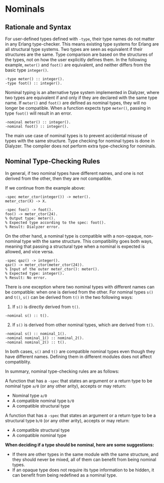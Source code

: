 <!--
%CopyrightBegin%

Copyright Ericsson AB 2023. All Rights Reserved.

Licensed under the Apache License, Version 2.0 (the "License");
you may not use this file except in compliance with the License.
You may obtain a copy of the License at

    http://www.apache.org/licenses/LICENSE-2.0

Unless required by applicable law or agreed to in writing, software
distributed under the License is distributed on an "AS IS" BASIS,
WITHOUT WARRANTIES OR CONDITIONS OF ANY KIND, either express or implied.
See the License for the specific language governing permissions and
limitations under the License.

%CopyrightEnd%
-->
# Nominals

## Rationale and Syntax

For user-defined types defined with `-type`, their type names do not matter in
any Erlang type-checker. This means existing type systems for Erlang are all
structural type systems. Two types are seen as equivalent if their structures
are the same. Type comparison are based on the structures of the types, not on
how the user explicitly defines them. In the following example, `meter()` and
`foot()` are equivalent, and neither differs from the basic type `integer()`.

````
-type meter() :: integer().
-type foot() :: integer().
````

Nominal typing is an alternative type system implemented in Dialyzer, where two
types are equivalent if and only if they are declared with the same type name.
If `meter()` and `foot()` are defined as nominal types, they will no longer be
compatible. When a function expects type `meter()`, passing in type `foot()`
will result in an error.

````
-nominal meter() :: integer().
-nominal foot() :: integer().
````

The main use case of nominal types is to prevent accidental misuse of types with
the same structure. Type checking for nominal types is done in Dialyzer. The
compiler does not perform extra type-checking for nominals.

## Nominal Type-Checking Rules

In general, if two nominal types have different names, and one is not derived
from the other, then they are not compatible.

If we continue from the example above:

````
-spec meter_ctor(integer()) -> meter().
meter_ctor(X) -> X.

-spec foo() -> foot().
foo() -> meter_ctor(24).
% Output type: meter().
% Expected type according to the spec: foot().
% Result: Dialyzer error.
````

On the other hand, a nominal type is compatible with a non-opaque, non-nominal
type with the same structure. This compatibility goes both ways, meaning that
passing a structural type when a nominal is expected is allowed, and vice versa.

````
-spec qaz() -> integer().
qaz() -> meter_ctor(meter_ctor(24)). 
% Input of the outer meter_ctor(): meter(). 
% Expected type: integer().
% Result: No error.
````

There is one exception where two nominal types with different names can be
compatible: when one is derived from the other. For nominal types `s()` and
`t()`, `s()` can be derived from `t()` in the two following ways:

1. If `s()` is directly derived from `t()`.

````
-nominal s() :: t().
````

2. If `s()` is derived from other nominal types, which are derived from `t()`.

````
-nominal s() :: nominal_1().
-nominal nominal_1() :: nominal_2().
-nominal nominal_2() :: t().
````

In both cases, `s()` and `t()` are compatible nominal types even though they
have different names. Defining them in different modules does not affect
compatiblity.

In summary, nominal type-checking rules are as follows:

A function that has a `-spec` that states an argument or a return type to be
nominal type `a/0` (or any other arity), accepts or may return:

- Nominal type `a/0`
- A compatible nominal type `b/0`
- A compatible structural type

A function that has a `-spec` that states an argument or a return type to be a
structural type `b/0` (or any other arity), accepts or may return:

- A compatible structural type
- A compatible nominal type

**When deciding if a type should be nominal, here are some suggestions:**

- If there are other types in the same module with the same structure, and they
should never be mixed, all of them can benefit from being nominal types.
- If an opaque type does not require its type information to be hidden, it can
benefit from being redefined as a nominal type.
